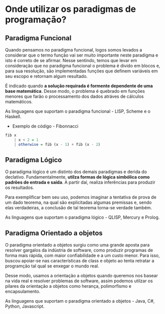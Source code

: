 # Onde utilizar os paradigmas de programação?

## Paradigma Funcional 

Quando pensamos no paradigma funcional, logos somos levados a considerar que o termo função vai ser
muito importante neste paradigma e isto é correto de se afirmar. Nesse sentindo, temos que levar em consideração que no paradigma funcional
o problema é divido em blocos e, para sua resolução, são implementadas funções que definem variáveis em seu escopo e retornam algum resultado.

É indicado quando **a solução requirada é formente dependente de uma base matemática**. Desse modo, o problema é quebrado em funções menores que farão o processamento dos dados atráves de cálculos matemáticos.

As linguagens que suportam o paradigma funcional - LISP, Scheme e o Haskell.

 - Exemplo de código - Fibonnacci

```haskell
fib x 
    | x < 2 = 1
    | otherwise = fib (x - 1) + fib (x - 2)
```

## Paradigma Lógico

O paradigma lógico é um distinto dos demais paradigmas e derida do declativo. Fundamentalmente, **utilza formas de lógica simbólica como padrões de entrada e saída**. A partir daí, realiza inferências para produzir os resultados.

Para exemplificar bem seu uso, podemos imaginar a tentativa de prova de um dado teorema, na qual são explicitadas algumas premissas e, sendo elas verdadeiras, a conclusão de tal teorema torna-se verdade também.

As linguagens que suportam o paradigma lógico - QLISP, Mercury e Prolog.

## Paradigma Orientado a objetos

O paradigma orientado a objetos surgiu como uma grande aposta para resolver gargalos da indústria de software, como produzir programas de forma mais rápida, com maior confiabilidade e a um custo menor. Para isso, buscou apoiar-se nas características de class e objeto ao tenta retratar a programção tal qual se enxegar o mundo real.

Desse modo, usamos a orientação a objetos quando queremos nos basear na vida real e resolver problemas de software, assim podemos utilzar os pilares da orientação a objetos como herança, polimorfismo e encapsulamento.

As linguagens que suportam o paradigma orientado a objetos - Java, C#, Python, Javascript.
